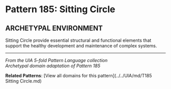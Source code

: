 # Pattern 185: Sitting Circle

## ARCHETYPAL ENVIRONMENT

Sitting Circle provide essential structural and functional elements that support the healthy development and maintenance of complex systems.

---

*From the UIA 5-fold Pattern Language collection*  
*Archetypal domain adaptation of Pattern 185*

**Related Patterns**: [View all domains for this pattern](../../UIA/md/T185 Sitting Circle.md)